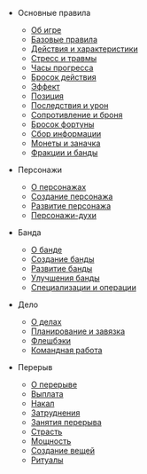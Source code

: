 * Основные правила
    - [Об игре](core.md)
    - [Базовые правила](basics.md)
    - [Действия и характеристики](actions-attributes.md)
    - [Стресс и травмы](stress-trauma.md)
    - [Часы прогресса](progress-clocks.md)
    - [Бросок действия](action-roll.md)
    - [Эффект](effect.md)
    - [Позиция](position.md)
    - [Последствия и урон](consequences-harm.md)
    - [Сопротивление и броня](resistance-armor.md)
    - [Бросок фортуны](fortune-roll.md)
    - [Сбор информации](gathering-information.md)
    - [Монеты и заначка](coin-stash.md)
    - [Фракции и банды](factions.md)

* Персонажи
    - [О персонажах](characters.md)
    - [Создание персонажа](characters-creation.md)
    - [Развитие персонажа](characters-advancement.md)
    - [Персонажи-духи](characters-spirits.md)

* Банда
    - [О банде](crew.md)
    - [Создание банды](crew-creation.md)
    - [Развитие банды](crew-advancement.md)
    - [Улучшения банды](crew-upgrades.md)
    - [Специализации и операции](crew-specialization.md)

* Дело
    - [О делах](score.md)
    - [Планирование и завязка](planning-engagement.md)
    - [Флешбэки](flashbacks.md)
    - [Командная работа](teamwork.md)

* Перерыв
    - [О перерыве](downtime.md)
    - [Выплата](payoff.md)
    - [Накал](heat.md)
    - [Затруднения](entanglements.md)
    - [Занятия перерыва](downtime-activities.md)
    - [Страсть](vice.md)
    - [Мощность](magnitude.md)
    - [Создание вещей](crafting.md)
    - [Ритуалы](rituals.md)
